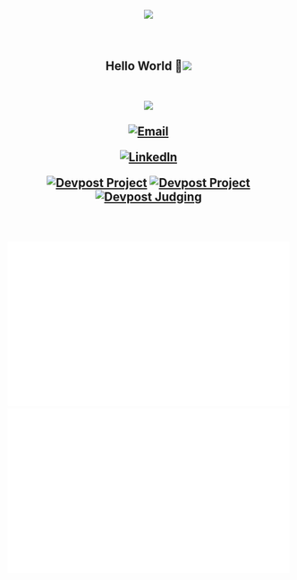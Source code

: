 <h2 align="center"> <img src="https://media.giphy.com/media/hvRJCLFzcasrR4ia7z/giphy.gif" width="25px"></h>
  <p align="center">
<br>

</p>



<!---
OnosenAziegbe/OnosenAziegbe is a ✨ special ✨ repository because its `README.md` (this file) appears on your GitHub profile.
You can click the Preview link to take a look at your changes.
--->
<h align="center">Hello World 🌱<img src="https://media.giphy.com/media/hvRJCLFzcasrR4ia7z/giphy.gif" width="25px"></h>


<p align="center">
<br>
<img src="https://github.com/osatohamen/osatohamen/assets/76673811/f9c4eabf-da4e-4c22-8398-55dae5597fb1" width="300">
 
<p align="center">
<a href="mailto:onosen11@gmail.com?&subject=Connecting from Github&body=You are amazing beautiful and loved, keep smiling. Love Onosen x"><img src="https://img.shields.io/badge/-onosenaziegbe-87c1ff?style=for-the-badge&amp;logo=GMail&amp;logoColor=white&amp;link=mailto:osatoaziegbe@gmail.com" alt="Email"></a>

<a href="https://www.linkedin.com/in/onosenaziegbe/"><img src="https://img.shields.io/badge/-onosen-df48ff?style=for-the-badge&amp;logo=linkedin&amp;logoColor=white&amp;link=https://www.linkedin.com/in/onosenaziegbe/" alt="Linkedln"></a>




<a href="https://devpost.com/software/mutetube"><img src="https://img.shields.io/badge/-project-ff66ce?style=for-the-badge&amp;logo=devpost&amp;logoColor=white&amp;link=https://onosen/" alt="Devpost Project"></a>
<a href="https://devpost.com/software/savepocket"><img src="https://img.shields.io/badge/-project-ff66ce?style=for-the-badge&amp;logo=devpost&amp;logoColor=white&amp;link=https://onosen/" alt="Devpost Project"></a>
<a href="https://machacks-2.devpost.com/"><img src="https://img.shields.io/badge/-Judging-ff66ce?style=for-the-badge&amp;logo=devpost&amp;logoColor=white&amp;link=https://onosen/" alt="Devpost Judging"></a>



</p>

<!---
<a href="mailto:onosen11@gmail.com?&subject=Connecting from Github&body=Yo"><img src="https://img.shields.io/badge/-EMAIL 📫-31099c?style=for-the-badge&amp;logo=gmail&amp;logoColor=white&amp;link=https://gmail.com/onosen11?si=-yOz-AfDR1msGjoKn65u6g" alt=""></a>
--->


<br><p align="center">
![](https://raw.githubusercontent.com/OnosenAziegbe/githubstats/master/generated/overview.svg)
![](https://raw.githubusercontent.com/OnosenAziegbe/githubstats/master/generated/languages.svg)
